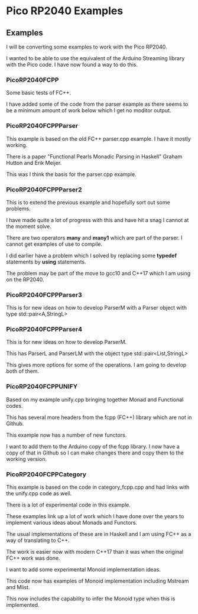 # Pico RP2040 Examples

## Examples

I will be converting some examples to work with the Pico RP2040.

I wanted to be able to use the equivalent of the Arduino Streaming library with the Pico code. I have now found a way to do this.

### PicoRP2040FCPP

Some basic tests of FC++.

I have added some of the code from the parser example as there seems to be a minimum amount of work below which I get no moditor output.

### PicoRP2040FCPPParser

This example is based on the old FC++ parser.cpp example. I have it mostly working.

There is a paper "Functional Pearls Monadic Parsing in Haskell" Graham Hutton and Erik Meijer.

This was I think the basis for the parser.cpp example. 

### PicoRP2040FCPPParser2

This is to extend the previous example and hopefully sort out some problems.

I have made quite a lot of progress with this and have hit a snag I cannot at the moment solve.

There are two operators **many** and **many1** which are part of the parser. I cannot get examples of use to compile.

I did earlier have a problem which I solved by replacing some **typedef** statements by **using** statements.

The problem may be part of the move to gcc10 and C++17 which I am using on the RP2040.

### PicoRP2040FCPPParser3

This is for new ideas on how to develop ParserM with a Parser object with type std::pair<A,StringL>

### PicoRP2040FCPPParser4

This is for new ideas on how to develop ParserM.

This has ParserL and ParserLM with the object type std::pair<List<A>,StringL>

This gives more options for some of the operations. I am going to develop both of them.

### PicoRP2040FCPPUNIFY

Based on my example unify.cpp bringing together Monad and Functional codes.

This has several more headers from the fcpp (FC++) library which are not in Github.

This example now has a number of new functors. 

I want to add them to the Arduino copy of the fcpp library. I now have a copy of that in Github so I can make changes there and copy them to the working version.

### PicoRP2040FCPPCategory

This example is based on the code in category_fcpp.cpp and had links with the unify.cpp code as well.

There is a lot of experimental code in this example.

These examples link up a lot of work which I have done over the years to implement various ideas about Monads and Functors.

The usual implementations of these are in Haskell and I am using FC++ as a way of translating to C++.

The work is easier now with modern C++17 than it was when the original FC++ work was done.

I want to add some experimental Monoid implementation ideas.

This code now has examples of Monoid implementation including Mstream and Mlist<T>.

This now includes the capability to infer the Monoid type when this is implemented.

